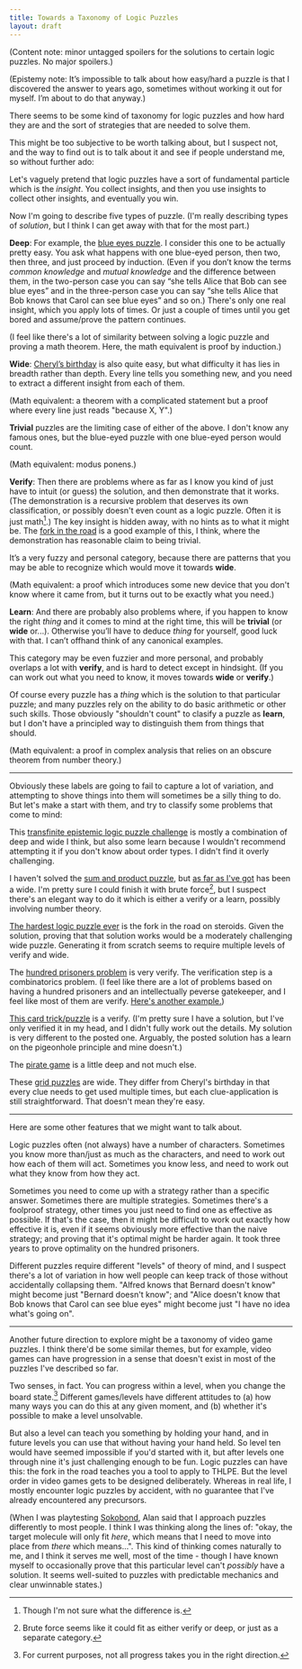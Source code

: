 ```yaml
---
title: Towards a Taxonomy of Logic Puzzles
layout: draft
---
```

(Content note: minor untagged spoilers for the solutions to certain logic puzzles. No major spoilers.)

(Epistemy note: It’s impossible to talk about how easy/hard a puzzle is that I discovered the answer to years ago, sometimes without working it out for myself. I’m about to do that anyway.)

There seems to be some kind of taxonomy for logic puzzles and how hard they are and the sort of strategies that are needed to solve them.

This might be too subjective to be worth talking about, but I suspect not, and the way to find out is to talk about it and see if people understand me, so without further ado:

Let's vaguely pretend that logic puzzles have a sort of fundamental particle which is the *insight*. You collect insights, and then you use insights to collect other insights, and eventually you win.

Now I'm going to describe five types of puzzle. (I'm really describing types of *solution*, but I think I can get away with that for the most part.)

**Deep**: For example, the [blue eyes puzzle](https://xkcd.com/blue_eyes.html). I consider this one to be actually pretty easy. You ask what happens with one blue-eyed person, then two, then three, and just proceed by induction. (Even if you don’t know the terms *common knowledge* and *mutual knowledge* and the difference between them, in the two-person case you can say “she tells Alice that Bob can see blue eyes” and in the three-person case you can say “she tells Alice that Bob knows that Carol can see blue eyes” and so on.) There's only one real insight, which you apply lots of times. Or just a couple of times until you get bored and assume/prove the pattern continues.

(I feel like there's a lot of similarity between solving a logic puzzle and proving a math theorem. Here, the math equivalent is proof by induction.)

**Wide**: [Cheryl’s birthday](http://en.wikipedia.org/wiki/Cheryl%27s_Birthday) is also quite easy, but what difficulty it has lies in breadth rather than depth. Every line tells you something new, and you need to extract a different insight from each of them.

(Math equivalent: a theorem with a complicated statement but a proof where every line just reads "because X, Y".)

**Trivial** puzzles are the limiting case of either of the above. I don't know any famous ones, but the blue-eyed puzzle with one blue-eyed person would count.

(Math equivalent: modus ponens.)

**Verify**: Then there are problems where as far as I know you kind of just have to intuit (or guess) the solution, and then demonstrate that it works. (The demonstration is a recursive problem that deserves its own classification, or possibly doesn't even count as a logic puzzle. Often it is just math[^0].) The key insight is hidden away, with no hints as to what it might be. The [fork in the road](http://en.wikipedia.org/wiki/Knights_and_Knaves#Fork_in_the_road) is a good example of this, I think, where the demonstration has reasonable claim to being trivial.

It’s a very fuzzy and personal category, because there are patterns that you may be able to recognize which would move it towards **wide**.

(Math equivalent: a proof which introduces some new device that you don't know where it came from, but it turns out to be exactly what you need.)

**Learn**: And there are probably also problems where, if you happen to know the right *thing* and it comes to mind at the right time, this will be **trivial** (or **wide** or...). Otherwise you’ll have to deduce *thing* for yourself, good luck with that. I can’t offhand think of any canonical examples.

This category may be even fuzzier and more personal, and probably overlaps a lot with **verify**, and is hard to detect except in hindsight. (If you can work out what you need to know, it moves towards **wide** or **verify**.)

Of course every puzzle has a *thing* which is the solution to that particular puzzle; and many puzzles rely on the ability to do basic arithmetic or other such skills. Those obviously "shouldn't count" to clasify a puzzle as **learn**, but I don't have a principled way to distinguish them from things that should.

(Math equivalent: a proof in complex analysis that relies on an obscure theorem from number theory.)

---

Obviously these labels are going to fail to capture a lot of variation, and attempting to shove things into them will sometimes be a silly thing to do. But let's make a start with them, and try to classify some problems that come to mind:

This [transfinite epistemic logic puzzle challenge](http://jdh.hamkins.org/transfinite-epistemic-logic-puzzle-challenge/) is mostly a combination of deep and wide I think, but also some learn because I wouldn't recommend attempting it if you don't know about order types. I didn't find it overly challenging.

I haven't solved the [sum and product puzzle](http://en.wikipedia.org/wiki/Sum_and_Product_Puzzle), but [as far as I've got](http://lesswrong.com/lw/m1p/open_thread_apr_13_apr_19_2015/c9od) has been a wide. I'm pretty sure I could finish it with brute force[^1], but I suspect there's an elegant way to do it which is either a verify or a learn, possibly involving number theory.

[The hardest logic puzzle ever](http://en.wikipedia.org/wiki/The_Hardest_Logic_Puzzle_Ever) is the fork in the road on steroids. Given the solution, proving that that solution works would be a moderately challenging wide puzzle. Generating it from scratch seems to require multiple levels of verify and wide.

The [hundred prisoners problem](http://en.wikipedia.org/wiki/100_prisoners_problem) is very verify. The verification step is a combinatorics problem. (I feel like there are a lot of problems based on having a hundred prisoners and an intellectually peverse gatekeeper, and I feel like most of them are verify. [Here's another example.](http://www.cut-the-knot.org/Probability/LightBulbs.shtml))

[This card trick/puzzle](https://news.ycombinator.com/item?id=9030899) is a verify. (I'm pretty sure I have a solution, but I've only verified it in my head, and I didn't fully work out the details. My solution is very different to the posted one. Arguably, the posted solution has a learn on the pigeonhole principle and mine doesn't.)

The [pirate game](http://en.wikipedia.org/wiki/Pirate_game) is a little deep and not much else.

These [grid puzzles](http://www.logic-puzzles.org/) are wide. They differ from Cheryl's birthday in that every clue needs to get used multiple times, but each clue-application is still straightforward. That doesn't mean they're easy.

---

Here are some other features that we might want to talk about.

Logic puzzles often (not always) have a number of characters. Sometimes you know more than/just as much as the characters, and need to work out how each of them will act. Sometimes you know less, and need to work out what they know from how they act.

Sometimes you need to come up with a strategy rather than a specific answer. Sometimes there are multiple strategies. Sometimes there's a foolproof strategy, other times you just need to find one as effective as possible. If that's the case, then it might be difficult to work out exactly how effective it is, even if it seems obviously more effective than the naive strategy; and proving that it's optimal might be harder again. It took three years to prove optimality on the hundred prisoners.

Different puzzles require different "levels" of theory of mind, and I suspect there's a lot of variation in how well people can keep track of those without accidentally collapsing them. "Alfred knows that Bernard doesn't know" might become just "Bernard doesn't know"; and "Alice doesn't know that Bob knows that Carol can see blue eyes" might become just "I have no idea what's going on".

---

Another future direction to explore might be a taxonomy of video game puzzles. I think there'd be some similar themes, but for example, video games can have progression in a sense that doesn't exist in most of the puzzles I've described so far.

Two senses, in fact. You can progress within a level, when you change the board state.[^2] Different games/levels have different attitudes to (a) how many ways you can do this at any given moment, and (b) whether it's possible to make a level unsolvable.

But also a level can teach you something by holding your hand, and in future levels you can use that without having your hand held. So level ten would have seemed impossible if you'd started with it, but after levels one through nine it's just challenging enough to be fun. Logic puzzles can have this: the fork in the road teaches you a tool to apply to THLPE. But the level order in video games gets to be designed deliberately. Whereas in real life, I mostly encounter logic puzzles by accident, with no guarantee that I've already encountered any precursors.

(When I was playtesting [Sokobond](http://www.sokobond.com/), Alan said that I approach puzzles differently to most people. I think I was thinking along the lines of: "okay, the target molecule will only fit *here*, which means that I need to move into place from *there* which means...". This kind of thinking comes naturally to me, and I think it serves me well, most of the time - though I have known myself to occasionally prove that this particular level can't *possibly* have a solution. It seems well-suited to puzzles with predictable mechanics and clear unwinnable states.)

[^0]: Though I'm not sure what the difference is.
[^1]: Brute force seems like it could fit as either verify or deep, or just as a separate category.
[^2]: For current purposes, not all progress takes you in the right direction.
